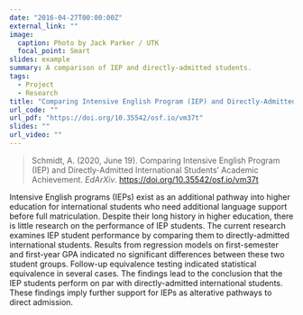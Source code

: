 ```yaml
---
date: "2016-04-27T00:00:00Z"
external_link: ""
image:
  caption: Photo by Jack Parker / UTK
  focal_point: Smart
slides: example
summary: A comparison of IEP and directly-admitted students.
tags:
  - Project
  - Research
title: "Comparing Intensive English Program (IEP) and Directly-Admitted International Students’ Academic Achievement"
url_code: ""
url_pdf: "https://doi.org/10.35542/osf.io/vm37t"
slides: ""
url_video: ""
---
```


> Schmidt, A. (2020, June 19). Comparing Intensive English Program  (IEP) and Directly-Admitted International Students’ Academic Achievement. *EdArXiv*. https://doi.org/10.35542/osf.io/vm37t

Intensive English programs (IEPs) exist as an additional pathway into higher education for international students who need additional language support before full matriculation. Despite their long history in higher education, there is little research on the performance of IEP students. The current research examines IEP student performance by comparing them to directly-admitted international students. Results from regression models on first-semester and first-year GPA indicated no significant differences between these two student groups. Follow-up equivalence testing indicated statistical equivalence in several cases. The findings lead to the conclusion that the IEP students perform on par with directly-admitted international students. These findings imply further support for IEPs as alterative pathways to direct admission.
